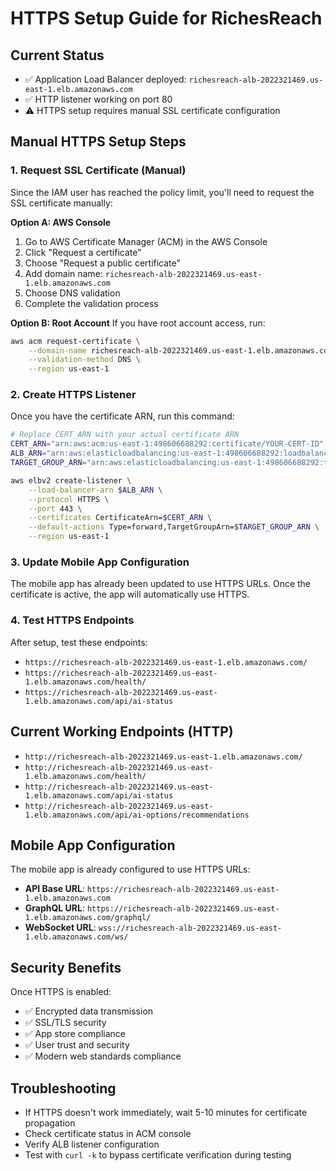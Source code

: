 # HTTPS Setup Guide for RichesReach

## Current Status
- ✅ Application Load Balancer deployed: `richesreach-alb-2022321469.us-east-1.elb.amazonaws.com`
- ✅ HTTP listener working on port 80
- ⚠️ HTTPS setup requires manual SSL certificate configuration

## Manual HTTPS Setup Steps

### 1. Request SSL Certificate (Manual)
Since the IAM user has reached the policy limit, you'll need to request the SSL certificate manually:

**Option A: AWS Console**
1. Go to AWS Certificate Manager (ACM) in the AWS Console
2. Click "Request a certificate"
3. Choose "Request a public certificate"
4. Add domain name: `richesreach-alb-2022321469.us-east-1.elb.amazonaws.com`
5. Choose DNS validation
6. Complete the validation process

**Option B: Root Account**
If you have root account access, run:
```bash
aws acm request-certificate \
    --domain-name richesreach-alb-2022321469.us-east-1.elb.amazonaws.com \
    --validation-method DNS \
    --region us-east-1
```

### 2. Create HTTPS Listener
Once you have the certificate ARN, run this command:

```bash
# Replace CERT_ARN with your actual certificate ARN
CERT_ARN="arn:aws:acm:us-east-1:498606688292:certificate/YOUR-CERT-ID"
ALB_ARN="arn:aws:elasticloadbalancing:us-east-1:498606688292:loadbalancer/app/richesreach-alb/70143b6be8b29e2e"
TARGET_GROUP_ARN="arn:aws:elasticloadbalancing:us-east-1:498606688292:targetgroup/richesreach-targets/b20d823071647df7"

aws elbv2 create-listener \
    --load-balancer-arn $ALB_ARN \
    --protocol HTTPS \
    --port 443 \
    --certificates CertificateArn=$CERT_ARN \
    --default-actions Type=forward,TargetGroupArn=$TARGET_GROUP_ARN \
    --region us-east-1
```

### 3. Update Mobile App Configuration
The mobile app has already been updated to use HTTPS URLs. Once the certificate is active, the app will automatically use HTTPS.

### 4. Test HTTPS Endpoints
After setup, test these endpoints:
- `https://richesreach-alb-2022321469.us-east-1.elb.amazonaws.com/`
- `https://richesreach-alb-2022321469.us-east-1.elb.amazonaws.com/health/`
- `https://richesreach-alb-2022321469.us-east-1.elb.amazonaws.com/api/ai-status`

## Current Working Endpoints (HTTP)
- `http://richesreach-alb-2022321469.us-east-1.elb.amazonaws.com/`
- `http://richesreach-alb-2022321469.us-east-1.elb.amazonaws.com/health/`
- `http://richesreach-alb-2022321469.us-east-1.elb.amazonaws.com/api/ai-status`
- `http://richesreach-alb-2022321469.us-east-1.elb.amazonaws.com/api/ai-options/recommendations`

## Mobile App Configuration
The mobile app is already configured to use HTTPS URLs:
- **API Base URL**: `https://richesreach-alb-2022321469.us-east-1.elb.amazonaws.com`
- **GraphQL URL**: `https://richesreach-alb-2022321469.us-east-1.elb.amazonaws.com/graphql/`
- **WebSocket URL**: `wss://richesreach-alb-2022321469.us-east-1.elb.amazonaws.com/ws/`

## Security Benefits
Once HTTPS is enabled:
- ✅ Encrypted data transmission
- ✅ SSL/TLS security
- ✅ App store compliance
- ✅ User trust and security
- ✅ Modern web standards compliance

## Troubleshooting
- If HTTPS doesn't work immediately, wait 5-10 minutes for certificate propagation
- Check certificate status in ACM console
- Verify ALB listener configuration
- Test with `curl -k` to bypass certificate verification during testing
